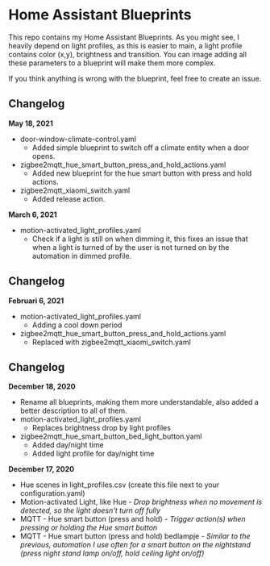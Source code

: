 # Home Assistant Blueprints
This repo contains my Home Assistant Blueprints.
As you might see, I heavily depend on light profiles, as this is easier to main, a light profile contains color (x,y), brightness and transition. You can image adding all these parameters to a blueprint will make them more complex.

If you think anything is wrong with the blueprint, feel free to create an issue.

## Changelog
**May 18, 2021**
 - door-window-climate-control.yaml
	 - Added simple blueprint to switch off a climate entity when a door opens.
 - zigbee2mqtt_hue_smart_button_press_and_hold_actions.yaml
   - Added new blueprint for the hue smart button with press and hold actions.
 - zigbee2mqtt_xiaomi_switch.yaml
   - Added release action.

**March 6, 2021**
 - motion-activated_light_profiles.yaml
	 - Check if a light is still on when dimming it, this fixes an issue that when a light is turned of by the user is not turned on by the automation in dimmed profile.

## Changelog
**Februari 6, 2021**
 - motion-activated_light_profiles.yaml
	 - Adding a cool down period
 - zigbee2mqtt_hue_smart_button_press_and_hold_actions.yaml
	 - Replaced with zigbee2mqtt_xiaomi_switch.yaml

## Changelog
**December 18, 2020**
 - Rename all blueprints, making them more understandable, also added a better description to all of them.
 - motion-activated_light_profiles.yaml
	 - Replaces brightness drop by light profiles
 - zigbee2mqtt_hue_smart_button_bed_light_button.yaml
	 - Added day/night time
	 - Added light profile for day/night time

**December 17, 2020**
- Hue scenes in light_profiles.csv (create this file next to your configuration.yaml)
- Motion-activated Light, like Hue - _Drop brightness when no movement is detected, so the light doesn't turn off fully_
- MQTT - Hue smart button (press and hold) - _Trigger action(s) when pressing or holding the Hue smart button_
- MQTT - Hue smart button (press and hold) bedlampje - _Similar to the previous, automation I use often for a smart button on the nightstand (press night stand lamp on/off, hold ceiling light on/off)_